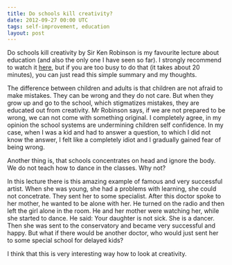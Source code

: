 ```yaml
---
title: Do schools kill creativity?
date: 2012-09-27 00:00 UTC
tags: self-improvement, education
layout: post
---
```


Do schools kill creativity by Sir Ken Robinson is my favourite lecture about education (and also the only one I have seen so far).
I strongly recommend to watch it [here](https://www.youtube.com/watch?v=NRnToFZQQP4&feature=related),
but if you are too busy to do that (it takes about 20 minutes), you can just read this simple summary and my thoughts.

The difference between children and adults is that children are not afraid to make mistakes. They can be wrong and they do not care.
But when they grow up and go to the school, which stigmatizes mistakes, they are educated out from creativity.
Mr Robinson says, if we are not prepared to be wrong, we can not come with something original.
I completely agree, in my opinion the school systems are undermining children self confidence.
In my case, when I was a kid and had to answer a question, to which I did not know the answer,
I felt like a completely idiot and I gradually gained fear of being wrong.

Another thing is, that schools concentrates on head and ignore the body. We do not teach how to dance in the classes. Why not?

In this lecture there is this amazing example of famous and very successful artist.
When she was young, she had a problems with learning, she could not concetrate.
They sent her to some specialist. After this doctor spoke to her mother, he wanted to be alone with her.
He turned on the radio and then left the girl alone in the room. He and her mother were watching her, while she started to dance.
He said: Your daughter is not sick. She is a dancer. Then she was sent to the conservatory and became very successful and happy.
But what if there would be another doctor, who would just sent her to some special school for delayed kids?

I think that this is very interesting way how to look at creativity.